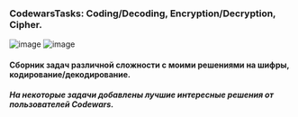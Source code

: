 ### CodewarsTasks: Coding/Decoding, Encryption/Decryption, Cipher.

![image](https://github.com/AndreyIljasovJDCP-1/CodewarsTasks/assets/109555411/712c1560-793f-42c6-a512-f94d19da0871)
![image](https://github.com/AndreyIljasovJDCP-1/Encrypt/assets/109555411/173f704b-eddc-41eb-8e9a-7651bea9c5ff)


#### Сборник задач различной сложности с моими решениями на шифры, кодирование/декодирование.
##### На некоторые задачи добавлены лучшие интересные решения от пользователей Codewars. 
